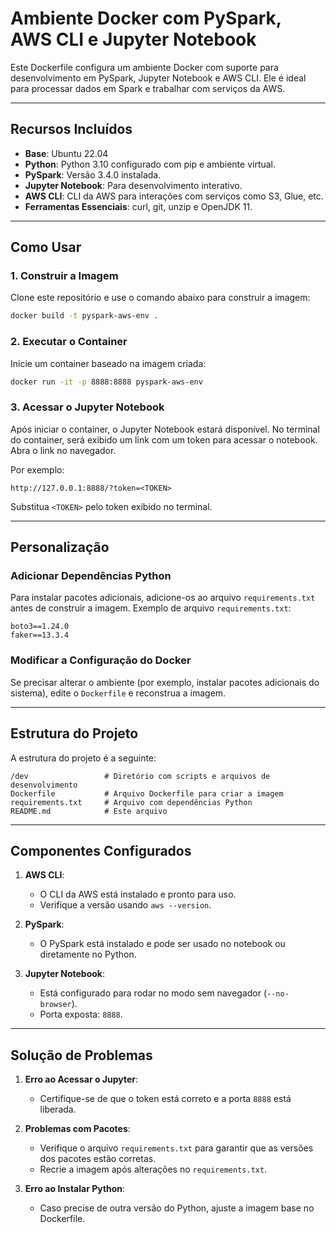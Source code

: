 
# Ambiente Docker com PySpark, AWS CLI e Jupyter Notebook

Este Dockerfile configura um ambiente Docker com suporte para desenvolvimento em PySpark, Jupyter Notebook e AWS CLI. Ele é ideal para processar dados em Spark e trabalhar com serviços da AWS.

---

## Recursos Incluídos

- **Base**: Ubuntu 22.04
- **Python**: Python 3.10 configurado com pip e ambiente virtual.
- **PySpark**: Versão 3.4.0 instalada.
- **Jupyter Notebook**: Para desenvolvimento interativo.
- **AWS CLI**: CLI da AWS para interações com serviços como S3, Glue, etc.
- **Ferramentas Essenciais**: curl, git, unzip e OpenJDK 11.

---

## Como Usar

### 1. Construir a Imagem
Clone este repositório e use o comando abaixo para construir a imagem:
```bash
docker build -t pyspark-aws-env .
```

### 2. Executar o Container
Inicie um container baseado na imagem criada:
```bash
docker run -it -p 8888:8888 pyspark-aws-env
```

### 3. Acessar o Jupyter Notebook
Após iniciar o container, o Jupyter Notebook estará disponível. No terminal do container, será exibido um link com um token para acessar o notebook. Abra o link no navegador.

Por exemplo:
```
http://127.0.0.1:8888/?token=<TOKEN>
```

Substitua `<TOKEN>` pelo token exibido no terminal.

---

## Personalização

### Adicionar Dependências Python
Para instalar pacotes adicionais, adicione-os ao arquivo `requirements.txt` antes de construir a imagem. Exemplo de arquivo `requirements.txt`:
```
boto3==1.24.0
faker==13.3.4
```

### Modificar a Configuração do Docker
Se precisar alterar o ambiente (por exemplo, instalar pacotes adicionais do sistema), edite o `Dockerfile` e reconstrua a imagem.

---

## Estrutura do Projeto

A estrutura do projeto é a seguinte:
```
/dev                 # Diretório com scripts e arquivos de desenvolvimento
Dockerfile           # Arquivo Dockerfile para criar a imagem
requirements.txt     # Arquivo com dependências Python
README.md            # Este arquivo
```

---

## Componentes Configurados

1. **AWS CLI**:
   - O CLI da AWS está instalado e pronto para uso.
   - Verifique a versão usando `aws --version`.

2. **PySpark**:
   - O PySpark está instalado e pode ser usado no notebook ou diretamente no Python.

3. **Jupyter Notebook**:
   - Está configurado para rodar no modo sem navegador (`--no-browser`).
   - Porta exposta: `8888`.

---

## Solução de Problemas

1. **Erro ao Acessar o Jupyter**:
   - Certifique-se de que o token está correto e a porta `8888` está liberada.

2. **Problemas com Pacotes**:
   - Verifique o arquivo `requirements.txt` para garantir que as versões dos pacotes estão corretas.
   - Recrie a imagem após alterações no `requirements.txt`.

3. **Erro ao Instalar Python**:
   - Caso precise de outra versão do Python, ajuste a imagem base no Dockerfile.
